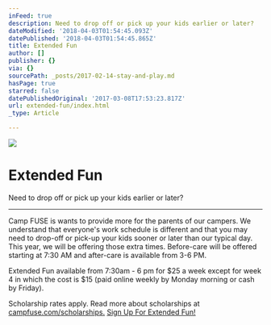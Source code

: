 ```yaml
---
inFeed: true
description: Need to drop off or pick up your kids earlier or later?
dateModified: '2018-04-03T01:54:45.093Z'
datePublished: '2018-04-03T01:54:45.865Z'
title: Extended Fun
author: []
publisher: {}
via: {}
sourcePath: _posts/2017-02-14-stay-and-play.md
hasPage: true
starred: false
datePublishedOriginal: '2017-03-08T17:53:23.817Z'
url: extended-fun/index.html
_type: Article

---
```

![](https://the-grid-user-content.s3-us-west-2.amazonaws.com/9417c215-d387-40a0-91de-5d7357248acc.jpg)

# Extended Fun

Need to drop off or pick up your kids earlier or later?

---

Camp FUSE is wants to provide more for the parents of our campers. We understand that everyone's work schedule is different and that you may need to drop-off or pick-up your kids sooner or later than our typical day. This year, we will be offering those extra times. Before-care will be offered starting at 7:30 AM and after-care is available from 3-6 PM.

Extended Fun available from 7:30am - 6 pm for $25 a week except for week 4 in which the cost is $15 (paid online weekly by Monday morning or cash by Friday).

Scholarship rates apply. Read more about scholarships at [campfuse.com/scholarships.][0]
[Sign Up For Extended Fun!][1]

[0]: http://campfuse.com/scholarships "http://campfuse.com/scholarships"
[1]: https://renovationcommunity.easytitheplus.com/external/form/a6167582-2e6f-4cdc-9254-5787b8f7bcc0
